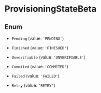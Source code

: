 # ProvisioningStateBeta

## Enum


* `Pending` (value: `'PENDING'`)

* `Finished` (value: `'FINISHED'`)

* `Unverifiable` (value: `'UNVERIFIABLE'`)

* `Commited` (value: `'COMMITED'`)

* `Failed` (value: `'FAILED'`)

* `Retry` (value: `'RETRY'`)

